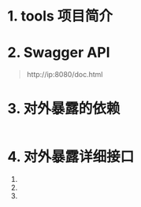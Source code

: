 # 1. tools 项目简介


# 2. Swagger API
> http://ip:8080/doc.html

# 3. 对外暴露的依赖
```xml

```

# 4. 对外暴露详细接口
1. 
2. 
3. 
